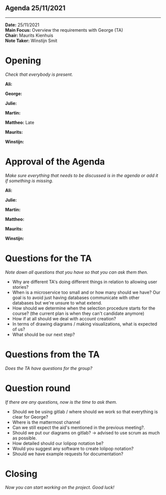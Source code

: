 ## Agenda 25/11/2021

---
**Date:** 25/11/2021\
**Main Focus:** Overview the requirements with George (TA)\
**Chair:** Maurits Kienhuis\
**Note Taker:** Winstijn Smit

# Opening

*Check that everybody is present.*

**Ali:** 

**George:**

**Julie:** 

**Martin:** 

**Mattheo:** Late 

**Maurits:** 

**Winstijn:** 

# Approval of the Agenda

*Make sure everything that needs to be discussed is in the agenda or add it if something is missing.*

**Ali:** 

**Julie:** 

**Martin:** 

**Mattheo:** 

**Maurits:** 

**Winstijn:** 


# Questions for the TA

*Note down all questions that you have so that you can ask them then.*

- Why are different TA's doing different things in relation to allowing user stories?
- When is a microservice too small and or how many should we have? Our goal is to avoid just having databases communicate with other databases but we're unsure to what extend.
- How should we determine when the selection procedure starts for the course? (the current plan is when they can't candidate anymore)
- How if at all should we deal with account creation?
- In terms of drawing diagrams / making visualizations, what is expected of us?
- What should be our next step?

# Questions from the TA

*Does the TA have questions for the group?*

# Question round

*If there are any questions, now is the time to ask them.*

- Should we be using gitlab / where should we work so that everything is clear for George?
- Where is the mattermost channel
- Can we still expect the aid's mentioned in the previous meeting?.
- Should we put our diagrams on gitlab? -> advised to use scrum as much as possible.
- How detailed should our lolipop notation be?
- Would you suggest any software to create lolipop notation?
- Should we have example requests for documentation?

# Closing

*Now you can start working on the project. Good luck!*
